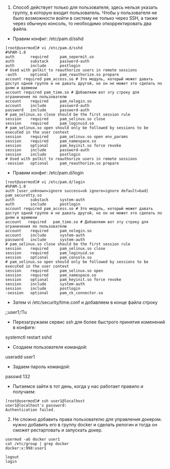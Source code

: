 1. Cпособ действует только для пользователя, здесь нельзя указать группу, в которую входит пользователь.
Чтобы у пользователя не было возможности войти в систему не только через SSH, а также через обычную консоль, то необходимо откорректировать два файла.

- Правим конфиг: /etc/pam.d/sshd

```
[root@usermod]# vi /etc/pam.d/sshd
#%PAM-1.0
auth       required     pam_sepermit.so
auth       substack     password-auth
auth       include      postlogin
# Used with polkit to reauthorize users in remote sessions
-auth      optional     pam_reauthorize.so prepare
account required pam_access.so # Это модуль, который может давать доступ одной группе и не давать другой, но он не может это сделать по дням и времени
account required pam_time.so # Добавляем вот эту строку для ограничения по пользователю
account    required     pam_nologin.so
account    include      password-auth
password   include      password-auth
# pam_selinux.so close should be the first session rule
session    required     pam_selinux.so close
session    required     pam_loginuid.so
# pam_selinux.so open should only be followed by sessions to be executed in the user context
session    required     pam_selinux.so open env_params
session    required     pam_namespace.so
session    optional     pam_keyinit.so force revoke
session    include      password-auth
session    include      postlogin
# Used with polkit to reauthorize users in remote sessions
-session   optional     pam_reauthorize.so prepare
```

- Правим конфиг: /etc/pam.d/login

```
[root@usermod]# vi /etc/pam.d/login
#%PAM-1.0
auth [user_unknown=ignore success=ok ignore=ignore default=bad] pam_securetty.so
auth       substack     system-auth
auth       include      postlogin
account required pam_access.so # Это модуль, который может давать доступ одной группе и не давать другой, но он не может это сделать по дням и времени
account   required   pam_time.so # Добавляем вот эту строку для ограничения по пользователю
account    required     pam_nologin.so
account    include      system-auth
password   include      system-auth
# pam_selinux.so close should be the first session rule
session    required     pam_selinux.so close
session    required     pam_loginuid.so
session    optional     pam_console.so
# pam_selinux.so open should only be followed by sessions to be executed in the user context
session    required     pam_selinux.so open
session    required     pam_namespace.so
session    optional     pam_keyinit.so force revoke
session    include      system-auth
session    include      postlogin
-session   optional     pam_ck_connector.so
```

- Затем vi /etc/security/time.conf и добавляем в конце файла строку

*;*;user1;!Tu

- Перезагружаем сервис ssh для более быстрого принятия изменений в конфиге:

systemctl restart sshd

- Создаем пользователя командой:

useradd user1

- Задаем пароль командой:

passwd 132

- Пытаемся зайти в тот день, когда у нас работает правило и получаем:
```
[root@usermod]# ssh user1@localhost
user1@localhost's password:
Authentication failed.
```
2. Не сложно добавить права пользователю для управления докером.
нужно добавить его в группу docker и сделать релогин и тогда он сможет рестартовать и запускать докер.
```
usermod -aG docker user1
cat /etc/group | grep docker
docker:x:998:user1

logout
login
```
